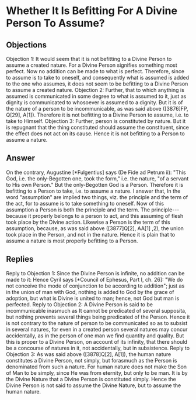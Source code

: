 # Whether It Is Befitting For A Divine Person To Assume?
## Objections
Objection 1: It would seem that it is not befitting to a Divine Person to assume a created nature. For a Divine Person signifies something most perfect. Now no addition can be made to what is perfect. Therefore, since to assume is to take to oneself, and consequently what is assumed is added to the one who assumes, it does not seem to be befitting to a Divine Person to assume a created nature.
Objection 2: Further, that to which anything is assumed is communicated in some degree to what is assumed to it, just as dignity is communicated to whosoever is assumed to a dignity. But it is of the nature of a person to be incommunicable, as was said above ([3876]FP, Q[29], A[1]). Therefore it is not befitting to a Divine Person to assume, i.e. to take to Himself.
Objection 3: Further, person is constituted by nature. But it is repugnant that the thing constituted should assume the constituent, since the effect does not act on its cause. Hence it is not befitting to a Person to assume a nature.
## Answer
On the contrary, Augustine [*Fulgentius] says (De Fide ad Petrum ii): "This God, i.e. the only-Begotten one, took the form," i.e. the nature, "of a servant to His own Person." But the only-Begotten God is a Person. Therefore it is befitting to a Person to take, i.e. to assume a nature.
I answer that, In the word "assumption" are implied two things, viz. the principle and the term of the act, for to assume is to take something to oneself. Now of this assumption a Person is both the principle and the term. The principle---because it properly belongs to a person to act, and this assuming of flesh took place by the Divine action. Likewise a Person is the term of this assumption, because, as was said above ([3877]Q[2], AA[1] ,2), the union took place in the Person, and not in the nature. Hence it is plain that to assume a nature is most properly befitting to a Person.
## Replies
Reply to Objection 1: Since the Divine Person is infinite, no addition can be made to it: Hence Cyril says [*Council of Ephesus, Part I, ch. 26]: "We do not conceive the mode of conjunction to be according to addition"; just as in the union of man with God, nothing is added to God by the grace of adoption, but what is Divine is united to man; hence, not God but man is perfected.
Reply to Objection 2: A Divine Person is said to be incommunicable inasmuch as It cannot be predicated of several supposita, but nothing prevents several things being predicated of the Person. Hence it is not contrary to the nature of person to be communicated so as to subsist in several natures, for even in a created person several natures may concur accidentally, as in the person of one man we find quantity and quality. But this is proper to a Divine Person, on account of its infinity, that there should be a concourse of natures in it, not accidentally, but in subsistence.
Reply to Objection 3: As was said above ([3878]Q[2], A[1]), the human nature constitutes a Divine Person, not simply, but forasmuch as the Person is denominated from such a nature. For human nature does not make the Son of Man to be simply, since He was from eternity, but only to be man. It is by the Divine Nature that a Divine Person is constituted simply. Hence the Divine Person is not said to assume the Divine Nature, but to assume the human nature.